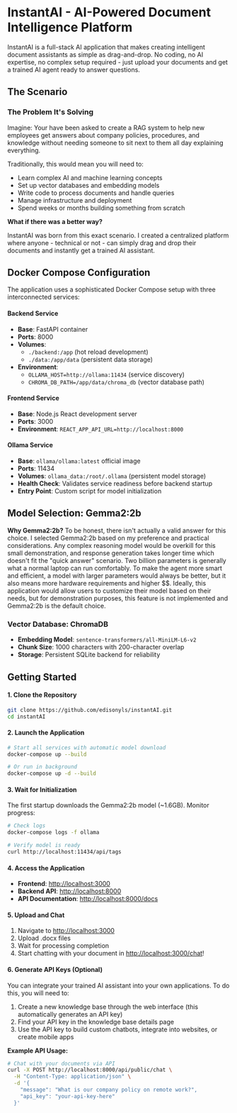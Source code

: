# InstantAI - AI-Powered Document Intelligence Platform

InstantAI is a full-stack AI application that makes creating intelligent document assistants as simple as drag-and-drop. No coding, no AI expertise, no complex setup required - just upload your documents and get a trained AI agent ready to answer questions.

## The Scenario

### The Problem It's Solving

Imagine: Your have been asked to create a RAG system to help new employees get answers about company policies, procedures, and knowledge without needing someone to sit next to them all day explaining everything.

Traditionally, this would mean you will need to:

- Learn complex AI and machine learning concepts
- Set up vector databases and embedding models
- Write code to process documents and handle queries
- Manage infrastructure and deployment
- Spend weeks or months building something from scratch

**What if there was a better way?**

InstantAI was born from this exact scenario. I created a centralized platform where anyone - technical or not - can simply drag and drop their documents and instantly get a trained AI assistant.

## Docker Compose Configuration

The application uses a sophisticated Docker Compose setup with three interconnected services:

#### Backend Service

- **Base**: FastAPI container
- **Ports**: 8000
- **Volumes**:
  - `./backend:/app` (hot reload development)
  - `./data:/app/data` (persistent data storage)
- **Environment**:
  - `OLLAMA_HOST=http://ollama:11434` (service discovery)
  - `CHROMA_DB_PATH=/app/data/chroma_db` (vector database path)

#### Frontend Service

- **Base**: Node.js React development server
- **Ports**: 3000
- **Environment**: `REACT_APP_API_URL=http://localhost:8000`

#### Ollama Service

- **Base**: `ollama/ollama:latest` official image
- **Ports**: 11434
- **Volumes**: `ollama_data:/root/.ollama` (persistent model storage)
- **Health Check**: Validates service readiness before backend startup
- **Entry Point**: Custom script for model initialization

## Model Selection: Gemma2:2b

**Why Gemma2:2b?**
To be honest, there isn't actually a valid answer for this choice. I selected Gemma2:2b based on my preference and practical considerations. Any complex reasoning model would be overkill for this small demonstration, and response generation takes longer time which doesn't fit the "quick answer" scenario. Two billion parameters is generally what a normal laptop can run comfortably. To make the agent more smart and efficient, a model with larger parameters would always be better, but it also means more hardware requirements and higher $$. Ideally, this application would allow users to customize their model based on their needs, but for demonstration purposes, this feature is not implemented and Gemma2:2b is the default choice.

### Vector Database: ChromaDB

- **Embedding Model**: `sentence-transformers/all-MiniLM-L6-v2`
- **Chunk Size**: 1000 characters with 200-character overlap
- **Storage**: Persistent SQLite backend for reliability

## Getting Started

#### 1. Clone the Repository

```bash
git clone https://github.com/edisonyls/instantAI.git
cd instantAI
```

#### 2. Launch the Application

```bash
# Start all services with automatic model download
docker-compose up --build

# Or run in background
docker-compose up -d --build
```

#### 3. Wait for Initialization

The first startup downloads the Gemma2:2b model (~1.6GB). Monitor progress:

```bash
# Check logs
docker-compose logs -f ollama

# Verify model is ready
curl http://localhost:11434/api/tags
```

#### 4. Access the Application

- **Frontend**: <http://localhost:3000>
- **Backend API**: <http://localhost:8000>
- **API Documentation**: <http://localhost:8000/docs>

#### 5. Upload and Chat

1. Navigate to <http://localhost:3000>
2. Upload .docx files
3. Wait for processing completion
4. Start chatting with your document in <http://localhost:3000/chat>!

#### 6. Generate API Keys (Optional)

You can integrate your trained AI assistant into your own applications. To do this, you will need to:

1. Create a new knowledge base through the web interface (this automatically generates an API key)
2. Find your API key in the knowledge base details page
3. Use the API key to build custom chatbots, integrate into websites, or create mobile apps

**Example API Usage:**

```bash
# Chat with your documents via API
curl -X POST http://localhost:8000/api/public/chat \
  -H "Content-Type: application/json" \
  -d '{
    "message": "What is our company policy on remote work?",
    "api_key": "your-api-key-here"
  }'
```
